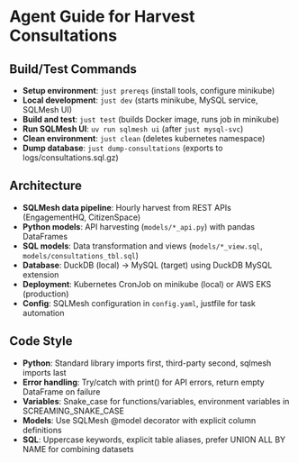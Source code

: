 # Agent Guide for Harvest Consultations

## Build/Test Commands
- **Setup environment**: `just prereqs` (install tools, configure minikube)
- **Local development**: `just dev` (starts minikube, MySQL service, SQLMesh UI)
- **Build and test**: `just test` (builds Docker image, runs job in minikube)
- **Run SQLMesh UI**: `uv run sqlmesh ui` (after `just mysql-svc`)
- **Clean environment**: `just clean` (deletes kubernetes namespace)
- **Dump database**: `just dump-consultations` (exports to logs/consultations.sql.gz)

## Architecture
- **SQLMesh data pipeline**: Hourly harvest from REST APIs (EngagementHQ, CitizenSpace)
- **Python models**: API harvesting (`models/*_api.py`) with pandas DataFrames
- **SQL models**: Data transformation and views (`models/*_view.sql`, `models/consultations_tbl.sql`)
- **Database**: DuckDB (local) → MySQL (target) using DuckDB MySQL extension
- **Deployment**: Kubernetes CronJob on minikube (local) or AWS EKS (production)
- **Config**: SQLMesh configuration in `config.yaml`, justfile for task automation

## Code Style
- **Python**: Standard library imports first, third-party second, sqlmesh imports last
- **Error handling**: Try/catch with print() for API errors, return empty DataFrame on failure
- **Variables**: Snake_case for functions/variables, environment variables in SCREAMING_SNAKE_CASE
- **Models**: Use SQLMesh @model decorator with explicit column definitions
- **SQL**: Uppercase keywords, explicit table aliases, prefer UNION ALL BY NAME for combining datasets
